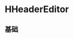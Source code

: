 # HHeaderEditor

## 基础

<div class="border">
<HHeaderEditor :value="value" @update:value="onUpdate"></HHeaderEditor>
</div>

<script setup>
import { ref } from 'vue'
import HHeaderEditor from '../src/components/Editors/HHeaderEditor.vue'
const value = ref('Hello World')
const onUpdate = (v) => {
  value.value = v
}
</script>
